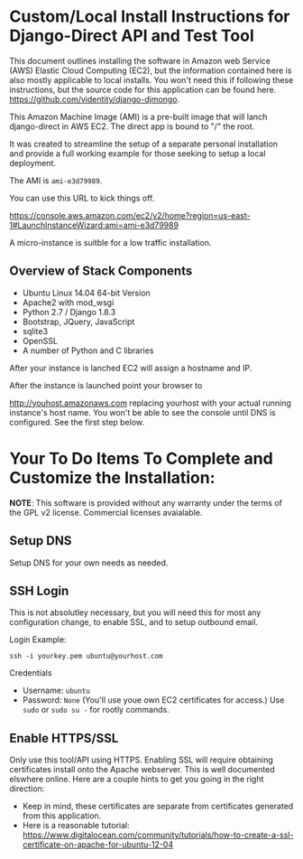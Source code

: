 Custom/Local  Install Instructions for Django-Direct API and Test Tool
======================================================================

This document outlines installing the software in Amazon web Service (AWS) 
Elastic Cloud Computing (EC2), but the information contained here is 
also mostly applicable to local installs. You won't need this if 
following these instructions, but the source code for this application 
can be found here. https://github.com/videntity/django-djmongo.

This Amazon Machine Image (AMI) is a pre-built image that 
will lanch django-direct in AWS EC2. The direct app is bound to "/" the root. 

It was created to streamline the setup of a separate 
personal installation and provide a full working example for 
those seeking to setup a local deployment.

The AMI is `ami-e3d79989`.

You can use this URL to kick things off. 

https://console.aws.amazon.com/ec2/v2/home?region=us-east-1#LaunchInstanceWizard:ami=ami-e3d79989

A micro-instance is suitble for a low traffic installation.

Overview of Stack Components
-----------------------------

* Ubuntu Linux 14.04 64-bit Version
* Apache2 with mod_wsgi
* Python 2.7 / Django 1.8.3
* Bootstrap, JQuery, JavaScript
* sqlite3
* OpenSSL
* A number of Python and C libraries


After your instance is lanched EC2 will assign a hostname and IP.

After the instance is launched point your browser to

http://youhost.amazonaws.com replacing yourhost with your actual 
running instance's host name. You won't be able to see the console 
until DNS is configured.  See the first step below.

Your To Do Items To Complete and Customize the Installation:
============================================================



**NOTE**: This software is provided without any warranty under the 
terms of the GPL v2 license. Commercial licenses avaialable.

Setup DNS
---------

Setup DNS for your own needs as needed.

SSH Login
---------

This is not absolutley necessary, but you will need this for most any configuration change, to enable SSL, and to setup outbound email.

Login Example:


    ssh -i yourkey.pem ubuntu@yourhost.com

Credentials


* Username: `ubuntu`
* Password: `None`  (You'll use youe own EC2 certificates for access.) Use `sudo` or `sudo su -` for rootly commands.


Enable HTTPS/SSL
----------------

Only use this tool/API  using HTTPS. Enabling SSL will require obtaining 
certificates install onto the Apache webserver. This is well documented 
elswhere online. Here are a couple hints to get you going in the right 
direction:

 * Keep in mind, these certificates are separate from certificates generated from this application.
 * Here is a reasonable tutorial: https://www.digitalocean.com/community/tutorials/how-to-create-a-ssl-certificate-on-apache-for-ubuntu-12-04
